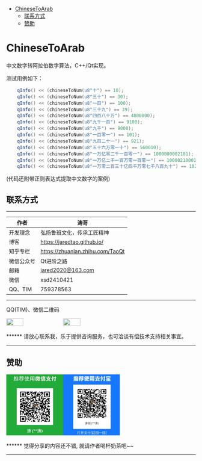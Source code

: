 ﻿- [ChineseToArab](#ChineseToArab)
  - [联系方式](#%E8%81%94%E7%B3%BB%E6%96%B9%E5%BC%8F)
  - [赞助](#%E8%B5%9E%E5%8A%A9)

# ChineseToArab

中文数字转阿拉伯数字算法，C++/Qt实现。

测试用例如下：

```C++
    qInfo() << (chineseToNum(u8"十") == 10);
    qInfo() << (chineseToNum(u8"三十") == 30);
    qInfo() << (chineseToNum(u8"一百") == 100);
    qInfo() << (chineseToNum(u8"三十九") == 39);
    qInfo() << (chineseToNum(u8"四百八十万") == 4800000);
    qInfo() << (chineseToNum(u8"九千一百") == 9100);
    qInfo() << (chineseToNum(u8"九千") == 9000);
    qInfo() << (chineseToNum(u8"一百零一") == 101);
    qInfo() << (chineseToNum(u8"九百二十一") == 921);
    qInfo() << (chineseToNum(u8"五十六万零一十") == 560010);
    qInfo() << (chineseToNum(u8"一万亿零二千一百零一") == 1000000002101);
    qInfo() << (chineseToNum(u8"一万亿二千一百万零一百零一") == 1000021000101);
    qInfo() << (chineseToNum(u8"一万零二百三十亿四千万零七千八百九十") == 1023040007890);
```

(代码还附带正则表达式提取中文数字的案例)

## 联系方式

***

| 作者 | 涛哥                           |
| ---- | -------------------------------- |
|开发理念 | 弘扬鲁班文化，传承工匠精神 |
| 博客 | https://jaredtao.github.io/ |
|知乎专栏| https://zhuanlan.zhihu.com/TaoQt |
|微信公众号| Qt进阶之路 |
| 邮箱 | jared2020@163.com                |
| 微信 | xsd2410421                       |
| QQ、TIM | 759378563                      |

***

QQ(TIM)、微信二维码

<img src="https://github.com/jaredtao/jaredtao.github.io/blob/master/img/qq_connect.jpg?raw=true" width="30%" height="30%" /><img src="https://github.com/jaredtao/jaredtao.github.io/blob/master/img/weixin_connect.jpg?raw=true" width="30%" height="30%" />


****** 请放心联系我，乐于提供咨询服务，也可洽谈有偿技术支持相关事宜。

***
## 赞助
<img src="https://github.com/jaredtao/jaredtao.github.io/blob/master/img/weixin.jpg?raw=true" width="30%" height="30%" /><img src="https://github.com/jaredtao/jaredtao.github.io/blob/master/img/zhifubao.jpg?raw=true" width="30%" height="30%" />

****** 觉得分享的内容还不错, 就请作者喝杯奶茶吧~~
***

